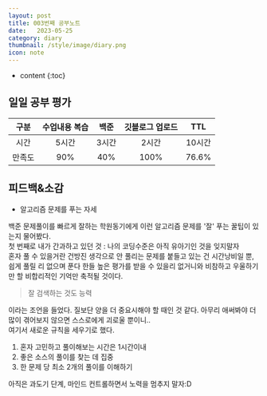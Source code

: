 ```yaml
---
layout: post
title: 003번째 공부노트
date:   2023-05-25
category: diary
thumbnail: /style/image/diary.png
icon: note
---
```


* content
{:toc}

## 일일 공부 평가
  
|구분|수업내용 복습|백준|깃블로그 업로드|TTL|
|:---:|:---:|:---:|:---:|:---:|
|시간|5시간|3시간|2시간|10시간|
|만족도|90%|40%|100%|76.6%|

## 피드백&소감

+ 알고리즘 문제를 푸는 자세  

백준 문제풀이를 빠르게 잘하는 학원동기에게 이런 알고리즘 문제를 '잘' 푸는 꿀팁이 있는지 물어봤다.  
첫 번째로 내가 간과하고 있던 것 : 나의 코딩수준은 아직 유아기인 것을 잊지말자  
혼자 풀 수 있을거란 건방진 생각으로 안 풀리는 문제를 붙들고 있는 건 시간낭비일 뿐, 쉽게 풀릴 리 없으며 푼다 한들 높은 평가를 받을 수 있을리 없거니와 비참하고 우울하기만 할 비합리적인 기억만 축적될 것이다.  
> 잘 검색하는 것도 능력  

이라는 조언을 들었다.
질보단 양을 더 중요시해야 할 때인 것 같다. 아무리 애써봐야 더 많이 겪어보지 않으면 스스로에게 괴로울 뿐이니..  
여기서 새로운 규칙을 세우기로 했다.  
1. 혼자 고민하고 풀이해보는 시간은 1시간이내
2. 좋은 소스의 풀이를 찾는 데 집중
3. 한 문제 당 최소 2개의 풀이를 이해하기  

아직은 과도기 단계, 마인드 컨트롤하면서 노력을 멈추지 말자:D  

